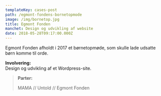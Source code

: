 ```yaml
---
templateKey: cases-post
path: /egmont-fondens-bornetopmode
image: /img/bornetop.jpg
title: Egmont Fonden
manchet: Design og udvikling af website
date: 2018-05-28T09:17:00.000Z
---
```

Egmont Fonden afholdt i 2017 et børnetopmøde, som skulle lade udsatte børn komme til orde. 

**Involvering:**\
Design og udvikling af et Wordpress-site.

> **Parter:**
>
>  
>
> MAMA // Untold // Egmont Fonden

